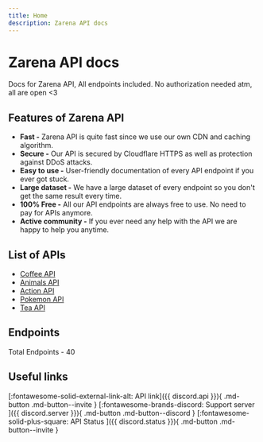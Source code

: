 ```yaml
---
title: Home
description: Zarena API docs
---
```

# Zarena API docs

Docs for Zarena API, All endpoints included.
No authorization needed atm, all are open <3

## Features of Zarena API

- **Fast -** Zarena API is quite fast since we use our own CDN and caching algorithm.
- **Secure -** Our API is secured by Cloudflare HTTPS as well as protection against DDoS attacks.
- **Easy to use -** User-friendly documentation of every API endpoint if you ever got stuck.
- **Large dataset -** We have a large dataset of every endpoint so you don't get the same result every time.
- **100% Free -** All our API endpoints are always free to use. No need to pay for APIs anymore.
- **Active community -** If you ever need any help with the API we are happy to help you anytime.

## List of APIs

- [Coffee API](https://docs.zarena.ga/api/coffee)
- [Animals API](https://docs.zarena.ga/api/animals)
- [Action API](https://docs.zarena.ga/api/action)
- [Pokemon API](https://docs.zarena.ga/api/pokemon)
- [Tea API](https://docs.zarena.ga/api/tea)

## Endpoints

Total Endpoints - 40

## Useful links

[:fontawesome-solid-external-link-alt: API link]({{ discord.api }}){ .md-button .md-button--invite }
[:fontawesome-brands-discord: Support server ]({{ discord.server }}){ .md-button .md-button--discord }
[:fontawesome-solid-plus-square: API Status ]({{ discord.status }}){ .md-button .md-button--invite }
